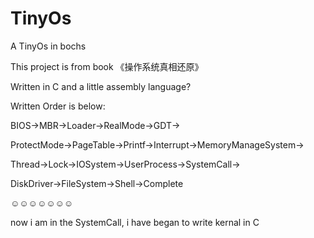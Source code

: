 # TinyOs
A TinyOs in bochs

This project is from book 《操作系统真相还原》

Written in C and a little assembly language?

Written Order is below:

BIOS->MBR->Loader->RealMode->GDT->

ProtectMode->PageTable->Printf->Interrupt->MemoryManageSystem->

Thread->Lock->IOSystem->UserProcess->SystemCall->

DiskDriver->FileSystem->Shell->Complete 

☺☺☺☺☺☺☺

now i am in the SystemCall, i have began to write kernal in C
